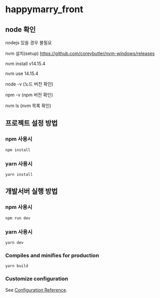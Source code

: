 # happymarry_front

## node 확인
nodejs 있을 경우 불필요

nvm 설치(setup) https://github.com/coreybutler/nvm-windows/releases

nvm install v14.15.4

nvm use 14.15.4

node -v (노드 버전 확인)

npm -v (npm 버전 확인)

nvm ls (nvm 목록 확인)

## 프로젝트 설정 방법
### npm 사용시
```
npm install
```
### yarn 사용시
```
yarn install
```

## 개발서버 실행 방법
### npm 사용시
```
npm run dev
```
### yarn 사용시
```
yarn dev
```

### Compiles and minifies for production
```
yarn build
```

### Customize configuration
See [Configuration Reference](https://cli.vuejs.org/config/).
